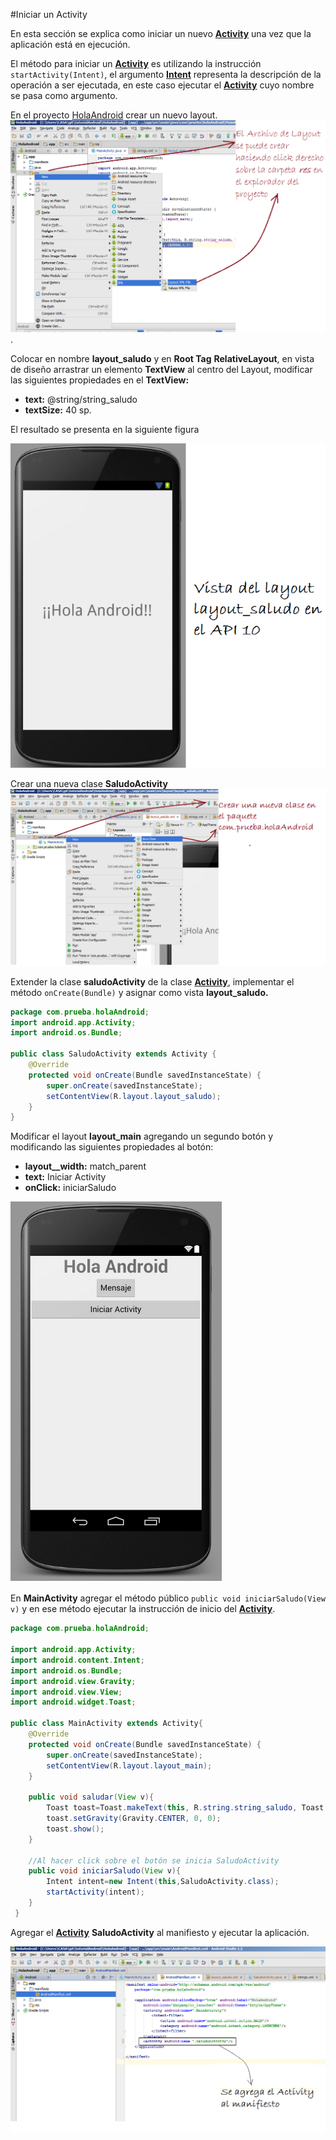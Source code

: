 #Iniciar un Activity

En esta sección se explica como iniciar un nuevo [**Activity**](http://developer.android.com/reference/android/app/Activity.html) una vez que la aplicación está en ejecución.

El método para iniciar un [**Activity**](http://developer.android.com/reference/android/app/Activity.html) es utilizando la instrucción `startActivity(Intent)`, el argumento [**Intent**](http://developer.android.com/reference/android/content/Intent.html) representa la descripción de la operación a ser ejecutada, en este caso ejecutar el  [**Activity**](http://developer.android.com/reference/android/app/Activity.html) cuyo nombre se pasa como argumento.

En el proyecto [HolaAndroid]() crear un nuevo layout.
![](/capturas/crear_layout.png).

Colocar en nombre **layout_saludo** y en **Root Tag** **RelativeLayout**, en vista de diseño arrastrar un elemento **TextView** al centro del Layout, modificar las siguientes propiedades en el **TextView:**

* **text:** @string/string_saludo
* **textSize:** 40 sp.

El resultado se presenta en la siguiente figura

![](/capturas/layout_saludo.png)

Crear una nueva clase **SaludoActivity** 
![](/capturas/nueva_clase.png)

Extender la clase **saludoActivity** de la clase [**Activity**](http://developer.android.com/reference/android/app/Activity.html), implementar el método `onCreate(Bundle)` y asignar como vista **layout_saludo.**

```java
package com.prueba.holaAndroid;
import android.app.Activity;
import android.os.Bundle;

public class SaludoActivity extends Activity {
    @Override
    protected void onCreate(Bundle savedInstanceState) {
        super.onCreate(savedInstanceState);
        setContentView(R.layout.layout_saludo);
    }
}
```

Modificar el layout **layout_main** agregando un segundo botón y modificando las siguientes propiedades al botón:

* **layout__width:** match_parent
* **text:** Iniciar Activity
* **onClick:** iniciarSaludo

![](/capturas/layout_iniciar_activity.png)


En **MainActivity** agregar el método público `public void iniciarSaludo(View v)` y en ese método ejecutar la instrucción de inicio del [**Activity**](http://developer.android.com/reference/android/app/Activity.html).


```java
package com.prueba.holaAndroid;

import android.app.Activity;
import android.content.Intent;
import android.os.Bundle;
import android.view.Gravity;
import android.view.View;
import android.widget.Toast;

public class MainActivity extends Activity{
    @Override
    protected void onCreate(Bundle savedInstanceState) {
        super.onCreate(savedInstanceState);
        setContentView(R.layout.layout_main);
    }

    public void saludar(View v){
        Toast toast=Toast.makeText(this, R.string.string_saludo, Toast.LENGTH_LONG);
        toast.setGravity(Gravity.CENTER, 0, 0);
        toast.show();
    }

	//Al hacer click sobre el botón se inicia SaludoActivity	
    public void iniciarSaludo(View v){
        Intent intent=new Intent(this,SaludoActivity.class);
        startActivity(intent);
    }
 }
```

Agregar el [**Activity**](http://developer.android.com/reference/android/app/Activity.html) **SaludoActivity** al manifiesto y ejecutar la aplicación.

![](/capturas/edit_manifiesto.png)
